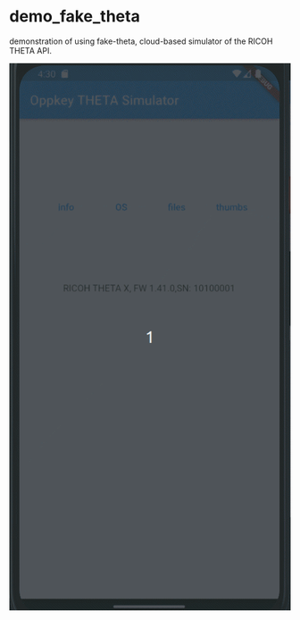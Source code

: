 # demo_fake_theta

demonstration of using fake-theta, cloud-based simulator of the RICOH THETA API.

![screenshot](readme_assets/thumbnails.gif)
